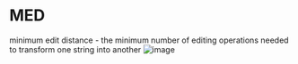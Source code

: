 # MED
minimum edit distance - the minimum number of editing operations needed to transform one string into another
![image](https://github.com/drkbluescience/MED/assets/65121927/3f9ab998-9189-41f1-a544-2086c4f58729)
